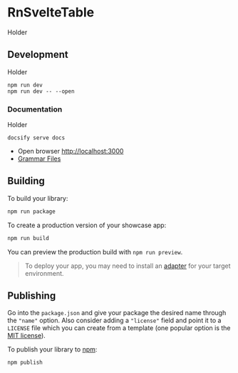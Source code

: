 # RnSvelteTable

Holder

## Development

Holder

```shell
npm run dev
npm run dev -- --open
```

### Documentation

Holder

```shell
docsify serve docs
```

- Open browser [http://localhost:3000](http://localhost:3000)
- [Grammar Files](https://cdn.jsdelivr.net/npm/prismjs@1/components/)

## Building

To build your library:

```bash
npm run package
```

To create a production version of your showcase app:

```bash
npm run build
```

You can preview the production build with `npm run preview`.

> To deploy your app, you may need to install an [adapter](https://kit.svelte.dev/docs/adapters) for your target environment.

## Publishing

Go into the `package.json` and give your package the desired name through the `"name"` option. Also consider adding a `"license"` field and point it to a `LICENSE` file which you can create from a template (one popular option is the [MIT license](https://opensource.org/license/mit/)).

To publish your library to [npm](https://www.npmjs.com):

```bash
npm publish
```
